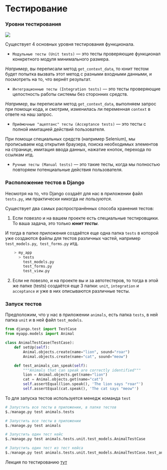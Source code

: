# Тестирование

### Уровни тестирования

![](https://camo.githubusercontent.com/2e981f10a73edc74f8080b4ed525cea5eb6063a75013b5559ab1cbe76e137bbb/68747470733a2f2f686162726173746f726167652e6f72672f73746f72616765322f6563332f3832352f6337662f65633338323563376630373130663966656436383134633839623739346465642e6a7067)

Существует 4 основных уровня тестирования функционала.

- `Модульные тесты (Unit tests)` — это тесты проверяющие функционал конкретного модуля минимального размера. 

*Например*, вы переписали метод `get_context_data`, то юнит тестом будет попытка вызвать этот метод с разными входными 
данными, и посмотреть на то, что вернёт результат.

- `Интеграционные тесты (Integration tests)` — это тесты проверяющие целостность работы системы без сторонних средств. 

*Например*, вы переписали метод `get_context_data`, выполняем запрос при помощи кода, и смотрим,
изменилась ли переменная `context` в ответе на наш запрос.

- `Приёмочные "ацептанс" тесты (Acceptance tests)` — это тесты с полной имитацией действий пользователя. 

При помощи специальных средств (например Selenium), мы прописываем код открытия браузера, поиска необходимых элементов 
на странице, имитация ввода данных, нажатие кнопок, перехода по ссылкам итд.

- `Ручные тесты (Manual tests)` — это такие тесты, когда мы полностью повторяем потенциальные действия пользователя.

### Расположение тестов в Django

Несмотря на то, что Django создаёт для нас в приложении файл `tests.py`, 
им практически никогда *не пользуются*.

Существует два самых распространённых способа хранения тестов: 
1. Если повезло и на вашем проекте есть специальные тестировщики. То ваша задача, это только 
***юнит тесты***.

И тогда в папке приложения создаётся еще одна папка `tests` в которой уже создаются файлы для тестов
различных частей, например `test_models.py`,` test_forms.py` итд.
```python
    > my_app
      > tests
        test_models.py
        test_forms.py
        test_view.py
```
2. Если не повезло, и на проекте вы и за автотестеров, то тогда в этой же папке (tests) создаётся 
еще 3 папки: `unit`, `integration` и `acceptance` и уже в них описываются различные тесты.

### Запуск тестов

Предположим, что у нас в приложении `animals`, есть папка `tests`, в ней папка `unit` и в ней файл `test_models`.

```python
from django.test import TestCase
from myapp.models import Animal

class AnimalTestCase(TestCase):
    def setUp(self):
        Animal.objects.create(name="lion", sound="roar")
        Animal.objects.create(name="cat", sound="meow")

    def test_animals_can_speak(self):
        """Animals that can speak are correctly identified"""
        lion = Animal.objects.get(name="lion")
        cat = Animal.objects.get(name="cat")
        self.assertEqual(lion.speak(), 'The lion says "roar"')
        self.assertEqual(cat.speak(), 'The cat says "meow"')
```

То для запуска тестов используется менедж команда `test`

```python
# Запустить все тесты в приложении, в папке тестов
$./manage.py test animals.tests

# Запустить все тесты в приложении
$./manage.py test animals

# Запустить один тест кейс
$./manage.py test animals.tests.unit.test_models.AnimalTestCase

# Запустить один тест из тест кейса
$./manage.py test animals.tests.unit.test_models.AnimalTestCase.test_animals_can_speak
```

Лекция по тестированию [тут](https://github.com/PonomaryovVladyslav/PythonCources/blob/master/lesson40.md
)

